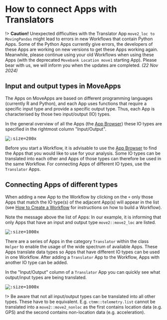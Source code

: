 # How to connect Apps with Translators

!\>  **Caution!**  Unexpected difficulties with the Translator App `move2_loc to MovingPandas` might lead to errors in new Workflows that contain Python Apps. Some of the Python Apps currently give errors, the developers of these Apps are working on new versions to get these Apps working again. Meanwhile, please continue using your old Workflows when using these Apps (with the deprecated `Movebank Location move1` starting App). Please bear with us, we will inform you when the updates are completed. *(22 Nov 2024)*

## Input and output types in MoveApps

The Apps on MoveApps are based on different programming languages (currently R and Python), and each App uses functions that require a specific input type and provide a specific output type. Thus, each App is characterised by those two input/output (IO) types.

In the general overview of all the Apps (the [App Browser](https://www.moveapps.org/apps/browser ':ignore')) these IO types are specified in the rightmost column "Input/Output".

<kbd>![](files/Input_Output.png ':size=200x')</kbd>

Before you start a Workflow, it is advisable to use the [App Browser](https://www.moveapps.org/apps/browser ':ignore') to find the Apps that you would like to use for your analysis. Some IO types can be translated into each other and Apps of those types can therefore be used in the same Workflow. For connecting Apps of different IO types, use the `Translator` Apps.

## Connecting Apps of different types

When adding a new App to the Workflow by clicking on the `+` only those Apps that match the IO type(s) of the adjacent App(s) will appear in the list (see [How to Create a Workflow](create_workflow.md) for instructions on how to build a Workflow).

Note the message above the list of Apps: In our example, it is informing that only Apps that have an input and output type `move2::move2_loc` are listed. 

<kbd>![](files/FilteredApps_WF.png ':size=1000x')</kbd>

There are a series of Apps in the category `Translator` within the class `Helper` to enable the usage of the wide spectrum of available Apps. These Apps translate data types so Apps that have different IO types can be used in one Workflow. After adding a `Translator` App to the Workflow, Apps with another IO type can be added.

In the "Input/Output" column of a `Translator` App you can quickly see what output/input types are being translated.

<kbd>![](files/TranslatorExample.png ':size=1000x')</kbd>

!\> Be aware that not all input/output types can be translated into all other types. These have to be equivalent. E.g. `ctmm::telemetry.list` cannot be translated into a `move2::move2_nonloc` as the first contains location data (e.g. GPS) and the second contains non-location data (e.g. acceleration).

